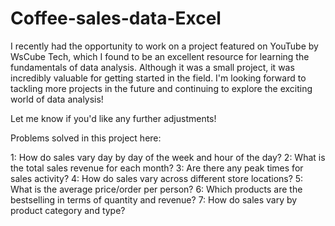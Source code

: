 # Coffee-sales-data-Excel

I recently had the opportunity to work on a project featured on YouTube by WsCube Tech, which I found to be an excellent resource for learning the fundamentals of data analysis. Although it was a small project, it was incredibly valuable for getting started in the field. I'm looking forward to tackling more projects in the future and continuing to explore the exciting world of data analysis!

Let me know if you'd like any further adjustments!

Problems solved in this project here:

1: How do sales vary day by day of the week and hour of the day?
2: What is the total sales revenue for each month?
3: Are there any peak times for sales activity?
4: How do sales vary across different store locations?
5: What is the average price/order per person?
6: Which products are the bestselling in terms of quantity and revenue?
7: How do sales vary by product category and type?
